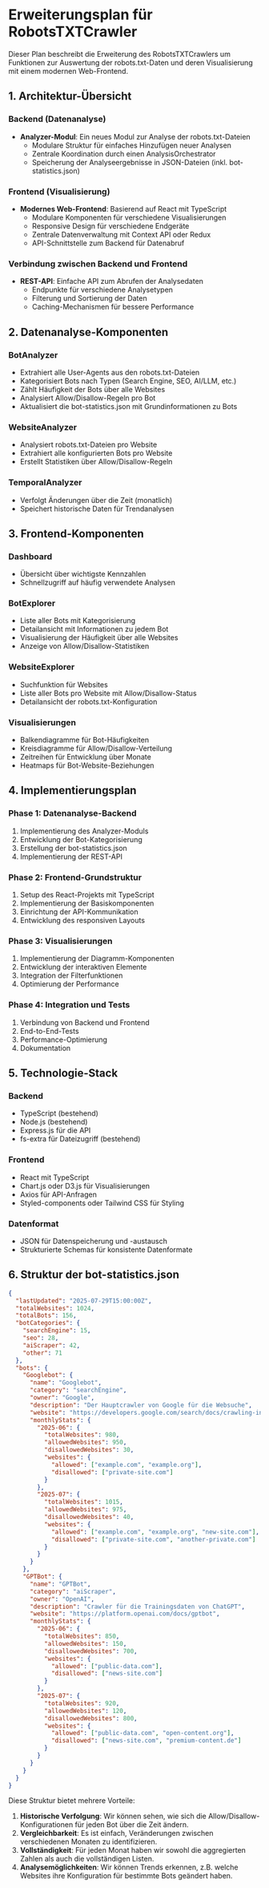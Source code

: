 # Erweiterungsplan für RobotsTXTCrawler

Dieser Plan beschreibt die Erweiterung des RobotsTXTCrawlers um Funktionen zur Auswertung der robots.txt-Daten und deren Visualisierung mit einem modernen Web-Frontend.

## 1. Architektur-Übersicht

### Backend (Datenanalyse)
- **Analyzer-Modul**: Ein neues Modul zur Analyse der robots.txt-Dateien
  - Modulare Struktur für einfaches Hinzufügen neuer Analysen
  - Zentrale Koordination durch einen AnalysisOrchestrator
  - Speicherung der Analyseergebnisse in JSON-Dateien (inkl. bot-statistics.json)

### Frontend (Visualisierung)
- **Modernes Web-Frontend**: Basierend auf React mit TypeScript
  - Modulare Komponenten für verschiedene Visualisierungen
  - Responsive Design für verschiedene Endgeräte
  - Zentrale Datenverwaltung mit Context API oder Redux
  - API-Schnittstelle zum Backend für Datenabruf

### Verbindung zwischen Backend und Frontend
- **REST-API**: Einfache API zum Abrufen der Analysedaten
  - Endpunkte für verschiedene Analysetypen
  - Filterung und Sortierung der Daten
  - Caching-Mechanismen für bessere Performance

## 2. Datenanalyse-Komponenten

### BotAnalyzer
- Extrahiert alle User-Agents aus den robots.txt-Dateien
- Kategorisiert Bots nach Typen (Search Engine, SEO, AI/LLM, etc.)
- Zählt Häufigkeit der Bots über alle Websites
- Analysiert Allow/Disallow-Regeln pro Bot
- Aktualisiert die bot-statistics.json mit Grundinformationen zu Bots

### WebsiteAnalyzer
- Analysiert robots.txt-Dateien pro Website
- Extrahiert alle konfigurierten Bots pro Website
- Erstellt Statistiken über Allow/Disallow-Regeln

### TemporalAnalyzer
- Verfolgt Änderungen über die Zeit (monatlich)
- Speichert historische Daten für Trendanalysen

## 3. Frontend-Komponenten

### Dashboard
- Übersicht über wichtigste Kennzahlen
- Schnellzugriff auf häufig verwendete Analysen

### BotExplorer
- Liste aller Bots mit Kategorisierung
- Detailansicht mit Informationen zu jedem Bot
- Visualisierung der Häufigkeit über alle Websites
- Anzeige von Allow/Disallow-Statistiken

### WebsiteExplorer
- Suchfunktion für Websites
- Liste aller Bots pro Website mit Allow/Disallow-Status
- Detailansicht der robots.txt-Konfiguration

### Visualisierungen
- Balkendiagramme für Bot-Häufigkeiten
- Kreisdiagramme für Allow/Disallow-Verteilung
- Zeitreihen für Entwicklung über Monate
- Heatmaps für Bot-Website-Beziehungen

## 4. Implementierungsplan

### Phase 1: Datenanalyse-Backend
1. Implementierung des Analyzer-Moduls
2. Entwicklung der Bot-Kategorisierung
3. Erstellung der bot-statistics.json
4. Implementierung der REST-API

### Phase 2: Frontend-Grundstruktur
1. Setup des React-Projekts mit TypeScript
2. Implementierung der Basiskomponenten
3. Einrichtung der API-Kommunikation
4. Entwicklung des responsiven Layouts

### Phase 3: Visualisierungen
1. Implementierung der Diagramm-Komponenten
2. Entwicklung der interaktiven Elemente
3. Integration der Filterfunktionen
4. Optimierung der Performance

### Phase 4: Integration und Tests
1. Verbindung von Backend und Frontend
2. End-to-End-Tests
3. Performance-Optimierung
4. Dokumentation

## 5. Technologie-Stack

### Backend
- TypeScript (bestehend)
- Node.js (bestehend)
- Express.js für die API
- fs-extra für Dateizugriff (bestehend)

### Frontend
- React mit TypeScript
- Chart.js oder D3.js für Visualisierungen
- Axios für API-Anfragen
- Styled-components oder Tailwind CSS für Styling

### Datenformat
- JSON für Datenspeicherung und -austausch
- Strukturierte Schemas für konsistente Datenformate

## 6. Struktur der bot-statistics.json

```json
{
  "lastUpdated": "2025-07-29T15:00:00Z",
  "totalWebsites": 1024,
  "totalBots": 156,
  "botCategories": {
    "searchEngine": 15,
    "seo": 28,
    "aiScraper": 42,
    "other": 71
  },
  "bots": {
    "Googlebot": {
      "name": "Googlebot",
      "category": "searchEngine",
      "owner": "Google",
      "description": "Der Hauptcrawler von Google für die Websuche",
      "website": "https://developers.google.com/search/docs/crawling-indexing/googlebot",
      "monthlyStats": {
        "2025-06": {
          "totalWebsites": 980,
          "allowedWebsites": 950,
          "disallowedWebsites": 30,
          "websites": {
            "allowed": ["example.com", "example.org"],
            "disallowed": ["private-site.com"]
          }
        },
        "2025-07": {
          "totalWebsites": 1015,
          "allowedWebsites": 975,
          "disallowedWebsites": 40,
          "websites": {
            "allowed": ["example.com", "example.org", "new-site.com"],
            "disallowed": ["private-site.com", "another-private.com"]
          }
        }
      }
    },
    "GPTBot": {
      "name": "GPTBot",
      "category": "aiScraper",
      "owner": "OpenAI",
      "description": "Crawler für die Trainingsdaten von ChatGPT",
      "website": "https://platform.openai.com/docs/gptbot",
      "monthlyStats": {
        "2025-06": {
          "totalWebsites": 850,
          "allowedWebsites": 150,
          "disallowedWebsites": 700,
          "websites": {
            "allowed": ["public-data.com"],
            "disallowed": ["news-site.com"]
          }
        },
        "2025-07": {
          "totalWebsites": 920,
          "allowedWebsites": 120,
          "disallowedWebsites": 800,
          "websites": {
            "allowed": ["public-data.com", "open-content.org"],
            "disallowed": ["news-site.com", "premium-content.de"]
          }
        }
      }
    }
  }
}
```

Diese Struktur bietet mehrere Vorteile:

1. **Historische Verfolgung**: Wir können sehen, wie sich die Allow/Disallow-Konfigurationen für jeden Bot über die Zeit ändern.
2. **Vergleichbarkeit**: Es ist einfach, Veränderungen zwischen verschiedenen Monaten zu identifizieren.
3. **Vollständigkeit**: Für jeden Monat haben wir sowohl die aggregierten Zahlen als auch die vollständigen Listen.
4. **Analysemöglichkeiten**: Wir können Trends erkennen, z.B. welche Websites ihre Konfiguration für bestimmte Bots geändert haben.
